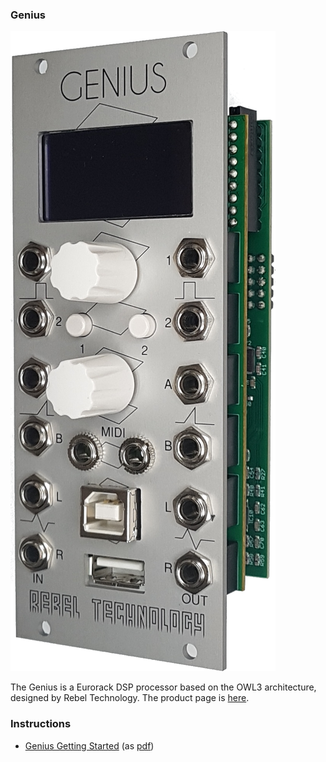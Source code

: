 ### Genius

![Genius](/assets/images/Genius-Side.png)

The Genius is a Eurorack DSP processor based on the OWL3 architecture, designed by Rebel Technology. The product page is [here](https://www.rebeltech.org/products/genius).

### Instructions
* [Genius Getting Started](Genius_Getting_Started.md) (as [pdf](Genius%20Getting%20Started.pdf))

